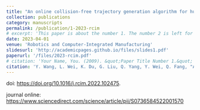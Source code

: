 ```yaml
---
title: "An online collision-free trajectory generation algorithm for human–robot collaboration"
collection: publications
category: manuscripts
permalink: /publication/1-2023-rcim
# excerpt: 'This paper is about the number 1. The number 2 is left for future work.'
date: 2023-04-01
venue: 'Robotics and Computer-Integrated Manufacturing'
slidesurl: 'http://academicpages.github.io/files/slides1.pdf'
paperurl: '/files/2023-rcim.pdf'
# citation: 'Your Name, You. (2009). &quot;Paper Title Number 1.&quot; <i>Journal 1</i>. 1(1).'
citation: 'Y. Wang, L. Wei, K. Du, G. Liu, Q. Yang, Y. Wei, Q. Fang, "An Online Collision-free Trajectory Generation Algorithm for Human–robot Collaboration", <i>Robotics and Computer-Integrated Manufacturing</i>, vol. 80, no. 102475, Apr. 2023'
---
```


doi: https://doi.org/10.1016/j.rcim.2022.102475.

journal online: https://www.sciencedirect.com/science/article/pii/S0736584522001570
